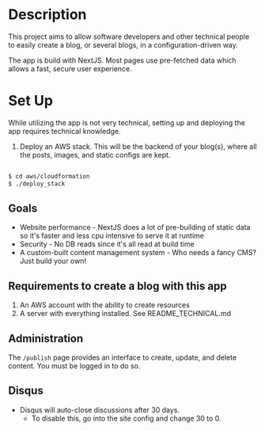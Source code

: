 # Description

This project aims to allow software developers and other technical people to easily create a blog, or several blogs, in a configuration-driven way.

The app is build with NextJS. Most pages use pre-fetched data which allows a fast, secure user experience.

# Set Up

While utilizing the app is not very technical, setting up and deploying the app requires technical knowledge.

1. Deploy an AWS stack. This will be the backend of your blog(s), where all the posts, images, and static configs are kept.

```sh

$ cd aws/cloudformation
$ ./deploy_stack
```

## Goals
- Website performance - NextJS does a lot of pre-building of static data so it's faster and less cpu intensive to serve it at runtime
- Security - No DB reads since it's all read at build time
- A custom-built content management system - Who needs a fancy CMS? Just build your own!

## Requirements to create a blog with this app
1. An AWS account with the ability to create resources
2. A server with everything installed. See README_TECHNICAL.md

## Administration

The `/publish` page provides an interface to create, update, and delete content. You must be logged in to do so.

## Disqus
- Disqus will auto-close discussions after 30 days.
   - To disable this, go into the site config and change 30 to 0.
